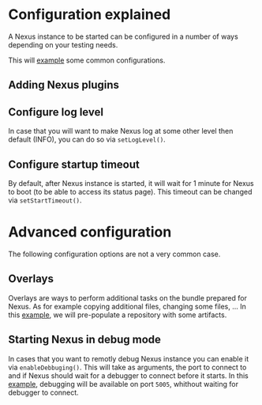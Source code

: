 Configuration explained
=======================

A Nexus instance to be started can be configured in a number of ways depending on your testing needs.

This will [example][nrpits-example-11] some common configurations.


Adding Nexus plugins
--------------------

Configure log level
-------------------
In case that you will want to make Nexus log at some other level then default (INFO), you can do so via `setLogLevel()`.

Configure startup timeout
-------------------------
By default, after Nexus instance is started, it will wait for 1 minute for Nexus to boot (to be able to access its status page).
This timeout can be changed via `setStartTimeout()`.

Advanced configuration
======================

The following configuration options are not a very common case.

Overlays
--------
Overlays are ways to perform additional tasks on the bundle prepared for Nexus. As for example copying additional files, changing some files, ...
In this [example][nrpits-example-12], we will pre-populate a repository with some artifacts.

Starting Nexus in debug mode
----------------------------
In cases that you want to remotly debug Nexus instance you can enable it via `enableDebbuging()`.
This will take as arguments, the port to connect to and if Nexus should wait for a debugger to connect before it starts.
In this [example][nrpits-example-13], debugging will be available on port `5005`, whithout waiting for debugger to connect.

[nrpits-example-11]: src/test/java/org/sonatype/nexus/testsuite/guide/nrpits/NRPITSExample11IT.java
[nrpits-example-12]: src/test/java/org/sonatype/nexus/testsuite/guide/nrpits/NRPITSExample12IT.java
[nrpits-example-13]: src/test/java/org/sonatype/nexus/testsuite/guide/nrpits/NRPITSExample13IT.java